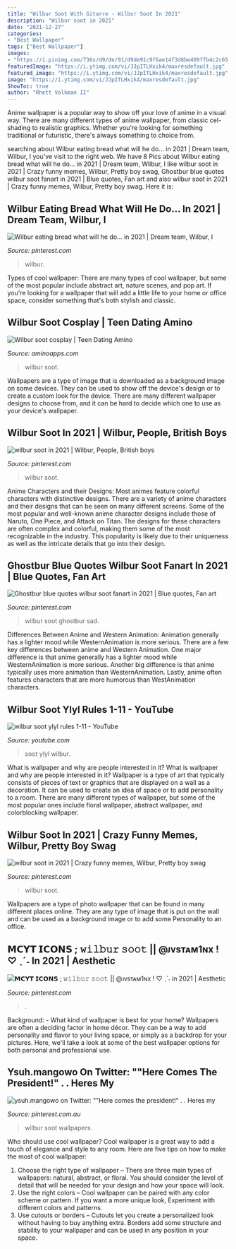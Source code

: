 ```yaml
---
title: "Wilbur Soot With Gitarre - Wilbur Soot In 2021"
description: "Wilbur soot in 2021"
date: "2021-12-27"
categories:
- "Best Wallpaper"
tags: ["Best Wallpaper"]
images:
- "https://i.pinimg.com/736x/d9/de/91/d9de91c9f6ae14f3d8be409ffb4c2c65.jpg"
featuredImage: "https://i.ytimg.com/vi/JJpITLHxik4/maxresdefault.jpg"
featured_image: "https://i.ytimg.com/vi/JJpITLHxik4/maxresdefault.jpg"
image: "https://i.ytimg.com/vi/JJpITLHxik4/maxresdefault.jpg"
ShowToc: true
author: "Rhett Volkman II"
---
```



Anime wallpaper is a popular way to show off your love of anime in a visual way. There are many different types of anime wallpaper, from classic cel-shading to realistic graphics. Whether you're looking for something traditional or futuristic, there's always something to choice from.

	

		
searching about Wilbur eating bread what will he do... in 2021 | Dream team, Wilbur, I you've visit to the right web. We have 8 Pics about Wilbur eating bread what will he do... in 2021 | Dream team, Wilbur, I like wilbur soot in 2021 | Crazy funny memes, Wilbur, Pretty boy swag, Ghostbur blue quotes wilbur soot fanart in 2021 | Blue quotes, Fan art and also wilbur soot in 2021 | Crazy funny memes, Wilbur, Pretty boy swag. Here it is:
		
    
## Wilbur Eating Bread What Will He Do... In 2021 | Dream Team, Wilbur, I

<img loading=lazy src="https://i.pinimg.com/736x/d9/de/91/d9de91c9f6ae14f3d8be409ffb4c2c65.jpg" onerror="this.onerror=null;this.src='https://tse3.mm.bing.net/th?id=OIP.VWzdVTFByyc2bkRObUgliwHaLH&amp;pid=15.1';" alt="Wilbur eating bread what will he do... in 2021 | Dream team, Wilbur, I">

_Source: pinterest.com_

>wilbur. 

	

Types of cool wallpaper:
There are many types of cool wallpaper, but some of the most popular include abstract art, nature scenes, and pop art. If you're looking for a wallpaper that will add a little life to your home or office space, consider something that's both stylish and classic.

    
## Wilbur Soot Cosplay | Teen Dating Amino

<img loading=lazy src="http://pm1.narvii.com/7857/b6fd85cf815984a8b3117a4fff27bc10fb4f4560r1-1152-2048v2_uhq.jpg" onerror="this.onerror=null;this.src='https://tse3.mm.bing.net/th?id=OIP.VRbw4lmH4DwGhZ2xzw2VyQHaNK&amp;pid=15.1';" alt="Wilbur soot cosplay | Teen Dating Amino">

_Source: aminoapps.com_

>wilbur soot. 

	

Wallpapers are a type of image that is downloaded as a background image on some devices. They can be used to show off the device's design or to create a custom look for the device. There are many different wallpaper designs to choose from, and it can be hard to decide which one to use as your device's wallpaper.

    
## Wilbur Soot In 2021 | Wilbur, People, British Boys

<img loading=lazy src="https://i.pinimg.com/736x/db/dd/b6/dbddb61f46f820876aff855a4470d8fc.jpg" onerror="this.onerror=null;this.src='https://tse4.mm.bing.net/th?id=OIP.40niHPUc-d9Uwvr9eu1BxwHaHR&amp;pid=15.1';" alt="wilbur soot in 2021 | Wilbur, People, British boys">

_Source: pinterest.com_

>wilbur soot. 

	

Anime Characters and their Designs: Most animes feature colorful characters with distinctive designs.
There are a variety of anime characters and their designs that can be seen on many different screens. Some of the most popular and well-known anime character designs include those of Naruto, One Piece, and Attack on Titan. The designs for these characters are often complex and colorful, making them some of the most recognizable in the industry. This popularity is likely due to their uniqueness as well as the intricate details that go into their design.

    
## Ghostbur Blue Quotes Wilbur Soot Fanart In 2021 | Blue Quotes, Fan Art

<img loading=lazy src="https://i.pinimg.com/736x/66/8c/89/668c8997932c14b7f6c8f673337d0fda.jpg" onerror="this.onerror=null;this.src='https://tse2.mm.bing.net/th?id=OIP.PLbsoOzw8cakkL_pcEjIagHaJ3&amp;pid=15.1';" alt="Ghostbur blue quotes wilbur soot fanart in 2021 | Blue quotes, Fan art">

_Source: pinterest.com_

>wilbur soot ghostbur sad. 

	

Differences Between Anime and Western Animation: Animation generally has a lighter mood while WesternAnimation is more serious.
There are a few key differences between anime and Western Animation. One major difference is that anime generally has a lighter mood while WesternAnimation is more serious. Another big difference is that anime typically uses more animation than WesternAnimation. Lastly, anime often features characters that are more humorous than WestAnimation characters.

    
## Wilbur Soot Ylyl Rules 1-11 - YouTube

<img loading=lazy src="https://i.ytimg.com/vi/JJpITLHxik4/maxresdefault.jpg" onerror="this.onerror=null;this.src='https://tse4.mm.bing.net/th?id=OIP.vXkvuKuWjcRMwIk0FtebUwHaEK&amp;pid=15.1';" alt="wilbur soot ylyl rules 1-11 - YouTube">

_Source: youtube.com_

>soot ylyl wilbur. 

	

What is wallpaper and why are people interested in it?
What is wallpaper and why are people interested in it?
Wallpaper is a type of art that typically consists of pieces of text or graphics that are displayed on a wall as a decoration. It can be used to create an idea of space or to add personality to a room. There are many different types of wallpaper, but some of the most popular ones include floral wallpaper, abstract wallpaper, and colorblocking wallpaper.

    
## Wilbur Soot In 2021 | Crazy Funny Memes, Wilbur, Pretty Boy Swag

<img loading=lazy src="https://i.pinimg.com/736x/22/61/a7/2261a7f80de3021e6307842ad7398b64.jpg" onerror="this.onerror=null;this.src='https://tse1.mm.bing.net/th?id=OIP.7j3nZ_Xn7J4BisyfguY2ugHaF3&amp;pid=15.1';" alt="wilbur soot in 2021 | Crazy funny memes, Wilbur, Pretty boy swag">

_Source: pinterest.com_

>wilbur soot. 

	



Wallpapers are a type of photo wallpaper that can be found in many different places online. They are any type of image that is put on the wall and can be used as a background image or to add some Personality to an office.

    
## 𝗠𝗖𝗬𝗧 𝗜𝗖𝗢𝗡𝗦 ; 𝚠𝚒𝚕𝚋𝚞𝚛 𝚜𝚘𝚘𝚝 || @ᴊᴠsᴛᴀᴍ1ɴx ! ♡︎ ˎˊ˗ In 2021 | Aesthetic

<img loading=lazy src="https://i.pinimg.com/736x/d3/7c/1f/d37c1f455906731062250502a9f1a68e.jpg" onerror="this.onerror=null;this.src='https://tse1.mm.bing.net/th?id=OIP.5MtqaApGteQcYLFqpiZHtQHaHa&amp;pid=15.1';" alt="𝗠𝗖𝗬𝗧 𝗜𝗖𝗢𝗡𝗦 ; 𝚠𝚒𝚕𝚋𝚞𝚛 𝚜𝚘𝚘𝚝 || @ᴊᴠsᴛᴀᴍ1ɴx ! ♡︎ ˎˊ˗ in 2021 | Aesthetic">

_Source: pinterest.com_

>. 

	

Background: - What kind of wallpaper is best for your home?
Wallpapers are often a deciding factor in home décor. They can be a way to add personality and flavor to your living space, or simply as a backdrop for your pictures. Here, we'll take a look at some of the best wallpaper options for both personal and professional use.

    
## Ysuh.mangowo On Twitter: &quot;&quot;Here Comes The President!&quot; . . Heres My

<img loading=lazy src="https://i.pinimg.com/736x/79/8a/88/798a88f146c915687196d57bde15fe0d.jpg" onerror="this.onerror=null;this.src='https://tse3.mm.bing.net/th?id=OIP.2Vi5hungdpNgDqZuNAl5uAHaC2&amp;pid=15.1';" alt="ysuh.mangowo on Twitter: &quot;&quot;Here comes the president!&quot; . . Heres my">

_Source: pinterest.com.au_

>wilbur soot wallpapers. 

	

Who should use cool wallpaper?
Cool wallpaper is a great way to add a touch of elegance and style to any room. Here are five tips on how to make the most of cool wallpaper: 
1) Choose the right type of wallpaper – There are three main types of wallpapers: natural, abstract, or floral. You should consider the level of detail that will be needed for your design and how your space will look. 
2) Use the right colors – Cool wallpaper can be paired with any color scheme or pattern. If you want a more unique look, Experiment with different colors and patterns. 
3) Use cutouts or borders – Cutouts let you create a personalized look without having to buy anything extra. Borders add some structure and stability to your wallpaper and can be used in any position in your space.


